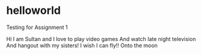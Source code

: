 # helloworld
Testing for Assignment 1


Hi 
I am Sultan and I love to play video games 
And watch late night television
And hangout with my sisters!
I wish I can fly!! Onto the moon
